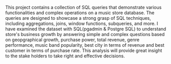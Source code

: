 This project contains a collection of SQL queries that demonstrate various functionalities and complex operations on a music store database.
The queries are designed to showcase a strong grasp of SQL techniques, including aggregations, joins, window functions, subqueries, and more.
I have examined the dataset with SQL(pgadmin & Postgre SQL) to understand store's business growth by answering simple and complex questions based on geopgraphical growth, purchase power, total revenue, genre performance, music band popularity, best city in terms of revenue and best customer in terms of purchase rate.
This analysis will provide great insight to the stake holders to take right and effective decisions.
